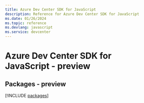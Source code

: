 ```yaml
---
title: Azure Dev Center SDK for JavaScript
description: Reference for Azure Dev Center SDK for JavaScript
ms.date: 01/26/2024
ms.topic: reference
ms.devlang: javascript
ms.service: devcenter
---
```

# Azure Dev Center SDK for JavaScript - preview
## Packages - preview
[!INCLUDE [packages](dev-center-index.md)]
